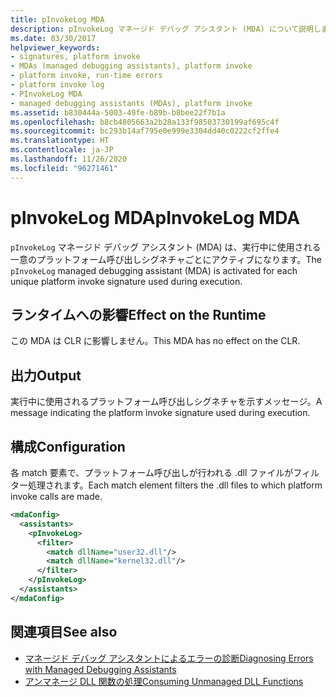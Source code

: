 ```yaml
---
title: pInvokeLog MDA
description: pInvokeLog マネージド デバッグ アシスタント (MDA) について説明します。これは、.NET 内で実行中に使用される一意のプラットフォーム呼び出しシグネチャごとにアクティブになります。
ms.date: 03/30/2017
helpviewer_keywords:
- signatures, platform invoke
- MDAs (managed debugging assistants), platform invoke
- platform invoke, run-time errors
- platform invoke log
- PInvokeLog MDA
- managed debugging assistants (MDAs), platform invoke
ms.assetid: b830444a-5003-49fe-b89b-b8bee22f7b1a
ms.openlocfilehash: b8cb4805663a2b28a133f98503730199af695c4f
ms.sourcegitcommit: bc293b14af795e0e999e3304dd40c0222cf2ffe4
ms.translationtype: HT
ms.contentlocale: ja-JP
ms.lasthandoff: 11/26/2020
ms.locfileid: "96271461"
---
```

# <a name="pinvokelog-mda"></a><span data-ttu-id="2c1b7-103">pInvokeLog MDA</span><span class="sxs-lookup"><span data-stu-id="2c1b7-103">pInvokeLog MDA</span></span>

<span data-ttu-id="2c1b7-104">`pInvokeLog` マネージド デバッグ アシスタント (MDA) は、実行中に使用される一意のプラットフォーム呼び出しシグネチャごとにアクティブになります。</span><span class="sxs-lookup"><span data-stu-id="2c1b7-104">The `pInvokeLog` managed debugging assistant (MDA) is activated for each unique platform invoke signature used during execution.</span></span>  
  
## <a name="effect-on-the-runtime"></a><span data-ttu-id="2c1b7-105">ランタイムへの影響</span><span class="sxs-lookup"><span data-stu-id="2c1b7-105">Effect on the Runtime</span></span>  

 <span data-ttu-id="2c1b7-106">この MDA は CLR に影響しません。</span><span class="sxs-lookup"><span data-stu-id="2c1b7-106">This MDA has no effect on the CLR.</span></span>  
  
## <a name="output"></a><span data-ttu-id="2c1b7-107">出力</span><span class="sxs-lookup"><span data-stu-id="2c1b7-107">Output</span></span>  

 <span data-ttu-id="2c1b7-108">実行中に使用されるプラットフォーム呼び出しシグネチャを示すメッセージ。</span><span class="sxs-lookup"><span data-stu-id="2c1b7-108">A message indicating the platform invoke signature used during execution.</span></span>  
  
## <a name="configuration"></a><span data-ttu-id="2c1b7-109">構成</span><span class="sxs-lookup"><span data-stu-id="2c1b7-109">Configuration</span></span>  

 <span data-ttu-id="2c1b7-110">各 match 要素で、プラットフォーム呼び出しが行われる .dll ファイルがフィルター処理されます。</span><span class="sxs-lookup"><span data-stu-id="2c1b7-110">Each match element filters the .dll files to which platform invoke calls are made.</span></span>  
  
```xml  
<mdaConfig>  
  <assistants>  
    <pInvokeLog>  
      <filter>  
        <match dllName="user32.dll"/>  
        <match dllName="kernel32.dll"/>  
      </filter>  
    </pInvokeLog>  
  </assistants>  
</mdaConfig>  
```  
  
## <a name="see-also"></a><span data-ttu-id="2c1b7-111">関連項目</span><span class="sxs-lookup"><span data-stu-id="2c1b7-111">See also</span></span>

- [<span data-ttu-id="2c1b7-112">マネージド デバッグ アシスタントによるエラーの診断</span><span class="sxs-lookup"><span data-stu-id="2c1b7-112">Diagnosing Errors with Managed Debugging Assistants</span></span>](diagnosing-errors-with-managed-debugging-assistants.md)
- [<span data-ttu-id="2c1b7-113">アンマネージ DLL 関数の処理</span><span class="sxs-lookup"><span data-stu-id="2c1b7-113">Consuming Unmanaged DLL Functions</span></span>](../interop/consuming-unmanaged-dll-functions.md)
